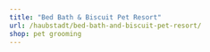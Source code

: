 ```yaml
---
title: "Bed Bath & Biscuit Pet Resort"
url: /haubstadt/bed-bath-and-biscuit-pet-resort/
shop: pet grooming
---
```

